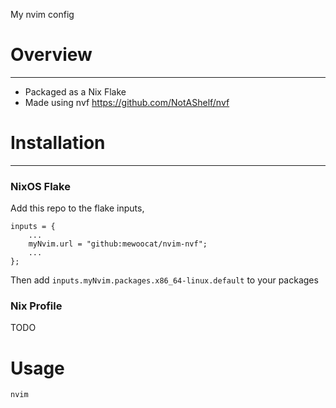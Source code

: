 My nvim config

# Overview
---
- Packaged as a Nix Flake
- Made using nvf https://github.com/NotAShelf/nvf


# Installation 
---

### NixOS Flake
Add this repo to the flake inputs,
```
inputs = {
    ...
    myNvim.url = "github:mewoocat/nvim-nvf";
    ...
};
```
Then add `inputs.myNvim.packages.x86_64-linux.default` to your packages

### Nix Profile
TODO

# Usage
```bash
nvim
```
